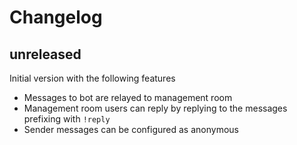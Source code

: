 # Changelog

## unreleased

Initial version with the following features

* Messages to bot are relayed to management room
* Management room users can reply by replying to the messages prefixing with `!reply`
* Sender messages can be configured as anonymous
